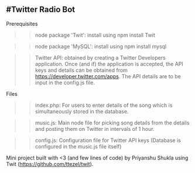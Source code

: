 #Twitter Radio Bot
------------------

Prerequisites 
>> node package 'Twit': 
install using npm install Twit
  
>>node package 'MySQL': 
install using npm install mysql
   
>>Twitter API:
obtained by creating a Twitter Developers application. Once (and if) the application is accepted, the API keys and details can be          obtained from https://developer.twitter.com/apps. The API details are to be input in the config.js file.

Files 
>> index.php:
For users to enter details of the song which is simultaneously stored in the database.

>> music.js:
Main node file for picking song details from the details and posting them on Twitter in intervals of 1 hour. 

>> config.js:
Configuration file for Twitter API keys (Database is configured in the music.js file itself)

Mini project built with <3 (and few lines of code) by Priyanshu Shukla using Twit (https://github.com/ttezel/twit).


